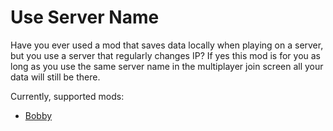 # Use Server Name

Have you ever used a mod that saves data locally when playing on a server, but you use a server that regularly changes IP? If yes this mod is for you as long as you use the same server name in the multiplayer join screen all your data will still be there.

Currently, supported mods:

* [Bobby](https://modrinth.com/mod/bobby)
